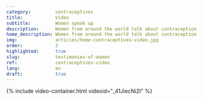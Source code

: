 ```yaml
---
category:         contraceptives
title:            Video
subtitle:         Women speak up 
description:      Women from around the world talk about contraception, barriers, side effects & about who makes the decision.
home_description: Women from around the world talk about contraception, barriers, side effects & about who makes the decision.
img:              articles/home-contraceptives-video.jpg
order:            3
highlighted:      true
slug:             testimonies-of-women
ref:              contraceptives-video
lang:             en
draft:            true
---
```


<div id="contraceptives-video">
{% include video-container.html videoid="_41JiecNi2I" %}
</div>